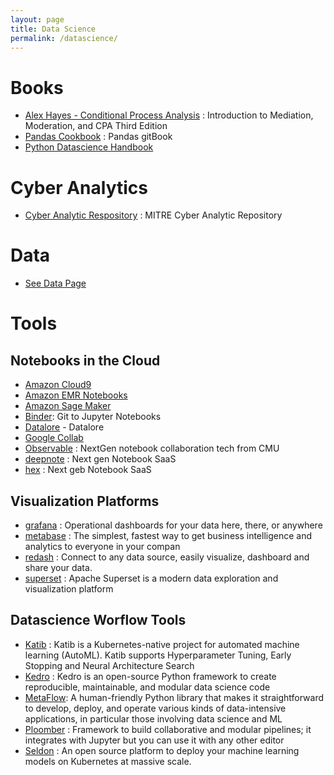 ```yaml
---
layout: page
title: Data Science
permalink: /datascience/
---
```


# Books
  * [Alex Hayes - Conditional Process Analysis](http://afhayes.com/introduction-to-mediation-moderation-and-conditional-process-analysis.html) : Introduction to Mediation, Moderation, and CPA
Third Edition
  * [Pandas Cookbook](https://github.com/jvns/pandas-cookbook) : Pandas gitBook
  * [Python Datascience Handbook](https://jakevdp.github.io/PythonDataScienceHandbook/) 

# Cyber Analytics
   * [Cyber Analytic Respository](https://car.mitre.org/) : MITRE Cyber Analytic Repository
   
# Data

   * [See Data Page](data.md)
   
# Tools

## Notebooks in the Cloud

   * [Amazon Cloud9](https://aws.amazon.com/cloud9/)
   * [Amazon EMR Notebooks](https://docs.aws.amazon.com/emr/latest/ManagementGuide/emr-managed-notebooks.html)
   * [Amazon Sage Maker](https://aws.amazon.com/blogs/aws/amazon-sagemaker-studio-the-first-fully-integrated-development-environment-for-machine-learning/)
   * [Binder](https://mybinder.org/): Git to Jupyter Notebooks   
   * [Datalore](https://datalore.io/) - Datalore
   * [Google Collab](https://colab.research.google.com/?utm_source=scs-index)
   * [Observable](https://observablehq.com/) : NextGen notebook collaboration tech from CMU
   * [deepnote](https://deepnote.com/home) : Next gen Notebook SaaS
   * [hex](https://hex.tech/) : Next geb Notebook SaaS

## Visualization Platforms

   * [grafana](https://grafana.com/) : Operational dashboards for your data here, there, or anywhere
   * [metabase](https://github.com/metabase/metabase) : The simplest, fastest way to get business intelligence and analytics to everyone in your compan
   * [redash](https://github.com/getredash/redash) : Connect to any data source, easily visualize, dashboard and share your data.
   * [superset](https://superset.apache.org/) : Apache Superset is a modern data exploration and visualization platform

## Datascience Worflow Tools

   * [Katib](https://github.com/kubeflow/katib) : Katib is a Kubernetes-native project for automated machine learning (AutoML). Katib supports Hyperparameter Tuning, Early Stopping and Neural Architecture Search
   * [Kedro](https://github.com/kedro-org/kedro) : Kedro is an open-source Python framework to create reproducible, maintainable, and modular data science code
   * [MetaFlow](https://metaflow.org/):  A human-friendly Python library that makes it straightforward to develop, deploy, and operate various kinds of data-intensive applications, in particular those involving data science and ML
   * [Ploomber](https://github.com/ploomber/ploomber) : Framework to build collaborative and modular pipelines; it integrates with Jupyter but you can use it with any other editor
   * [Seldon](https://github.com/SeldonIO/seldon-core) : An open source platform to deploy your machine learning models on Kubernetes at massive scale.

